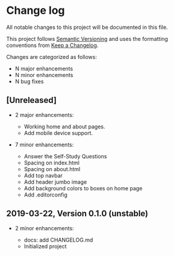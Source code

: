 # Change log

All notable changes to this project will be documented in this file.

This project follows [Semantic Versioning](http://semver.org/) and uses the formatting conventions from [Keep a Changelog](http://keepachangelog.com).

Changes are categorized as follows:

* N major enhancements
* N minor enhancements
* N bug fixes

## [Unreleased]

* 2 major enhancements:

  * Working home and about pages.
  * Add mobile device support.

* 7 minor enhancements:

  * Answer the Self-Study Questions
  * Spacing on index.html
  * Spacing on about.html
  * Add top navbar
  * Add header jumbo image
  * Add background colors to boxes on home page
  * Add .editorconfig

## 2019-03-22, Version 0.1.0 (unstable)

* 2 minor enhancements:

  * docs: add CHANGELOG.md
  * Initialized project
